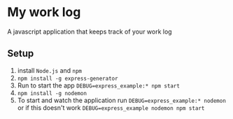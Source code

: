 # My work log

A javascript application that keeps track of your work log

## Setup
1. install `Node.js` and `npm`
2. `npm install -g express-generator`
3. Run to start the app `DEBUG=express_example:* npm start`
4. `npm install -g nodemon`
5. To start and watch the application run `DEBUG=express_example:* nodemon` or if this doesn't work `DEBUG=express_example nodemon npm start`
